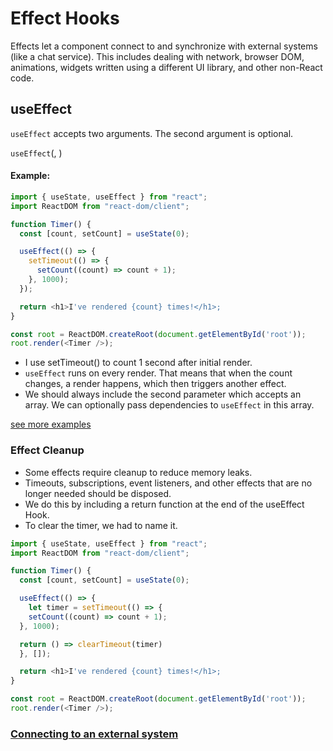 # Effect Hooks
Effects let a component connect to and synchronize with external systems (like a chat service).
This includes dealing with network, browser DOM, animations, widgets written using a different UI library, and other non-React code.

## useEffect
`useEffect` accepts two arguments. The second argument is optional.

`useEffect`(<function>, <dependency>)
#### Example:
```typescript
import { useState, useEffect } from "react";
import ReactDOM from "react-dom/client";

function Timer() {
  const [count, setCount] = useState(0);

  useEffect(() => {
    setTimeout(() => {
      setCount((count) => count + 1);
    }, 1000);
  });

  return <h1>I've rendered {count} times!</h1>;
}

const root = ReactDOM.createRoot(document.getElementById('root'));
root.render(<Timer />);
```

* I use setTimeout() to count 1 second after initial render.
* `useEffect` runs on every render. That means that when the count changes, a render happens, which then triggers another effect.
* We should always include the second parameter which accepts an array. We can optionally pass dependencies to `useEffect` in this array.

[see  more examples](/Next.js/step14_hooks/hooks02_useeffect/src/app/useeffect/page.tsx)

### Effect Cleanup
- Some effects require cleanup to reduce memory leaks.
- Timeouts, subscriptions, event listeners, and other effects that are no longer needed should be disposed.
- We do this by including a return function at the end of the useEffect Hook.
- To clear the timer, we had to name it.

```typescript
import { useState, useEffect } from "react";
import ReactDOM from "react-dom/client";

function Timer() {
  const [count, setCount] = useState(0);

  useEffect(() => {
    let timer = setTimeout(() => {
    setCount((count) => count + 1);
  }, 1000);

  return () => clearTimeout(timer)
  }, []);

  return <h1>I've rendered {count} times!</h1>;
}

const root = ReactDOM.createRoot(document.getElementById('root'));
root.render(<Timer />);
```

### [Connecting to an external system](https://react.dev/reference/react/useEffect#connecting-to-an-external-system)